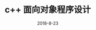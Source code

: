 ---
layout: post
title: c++ 面向对象程序设计
date: 2018-8-23
categories: cpp
tags: reference
excerpt: 面向对象程序设计的核心思想是数据抽象、继承、动态绑定
mathjax: true
---
